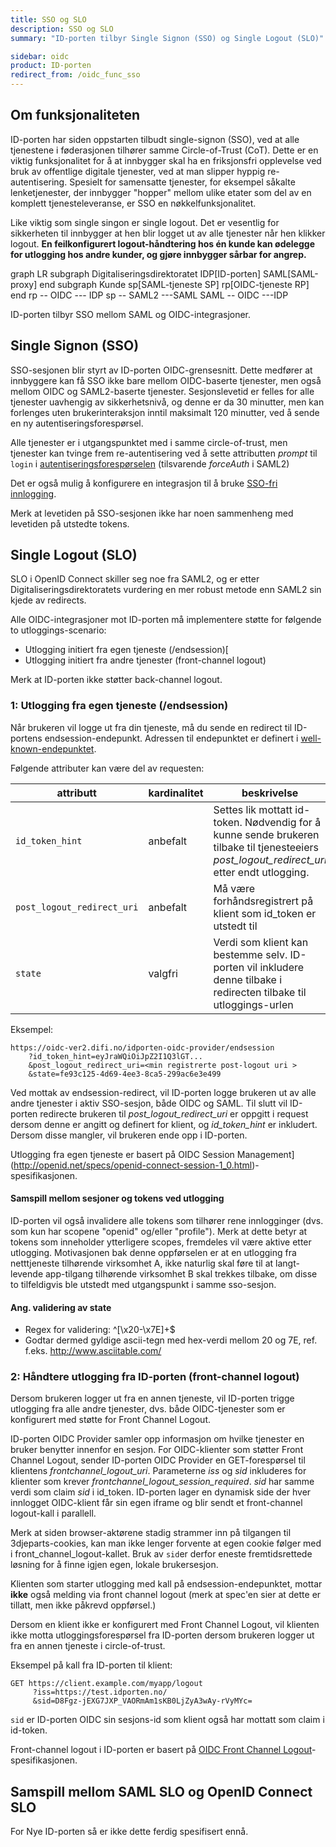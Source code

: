 ```yaml
---
title: SSO og SLO
description: SSO og SLO
summary: "ID-porten tilbyr Single Signon (SSO) og Single Logout (SLO)"

sidebar: oidc
product: ID-porten
redirect_from: /oidc_func_sso
---
```



## Om funksjonaliteten


ID-porten har siden oppstarten tilbudt single-signon (SSO), ved at alle tjenestene i føderasjonen tilhører samme Circle-of-Trust (CoT). Dette er en viktig funksjonalitet for å at innbygger skal ha en friksjonsfri opplevelse ved bruk av offentlige digitale tjenester, ved at man slipper hyppig re-autentisering.  Spesielt for samensatte tjenester, for eksempel såkalte lenketjenester, der innbygger "hopper" mellom ulike etater som del av en komplett tjenesteleveranse, er SSO en nøkkelfunksjonalitet.

Like viktig som single singon er single logout.  Det er vesentlig for sikkerheten til innbygger at hen blir logget ut av alle tjenester når hen klikker logout. **En feilkonfigurert logout-håndtering hos én kunde kan ødelegge for utlogging hos andre kunder, og gjøre innbygger sårbar for angrep.**


<div class="mermaid">
graph LR
  subgraph Digitaliseringsdirektoratet
    IDP[ID-porten]
    SAML[SAML-proxy]
  end
  subgraph Kunde
     sp[SAML-tjeneste SP]
     rp[OIDC-tjeneste RP]
  end
  rp --  OIDC  --- IDP
  sp --  SAML2 ---SAML
  SAML -- OIDC ---IDP
</div>

ID-porten tilbyr SSO mellom SAML og OIDC-integrasjoner.


## Single Signon (SSO)

SSO-sesjonen blir styrt av ID-porten OIDC-grensesnitt. Dette medfører at innbyggere kan få SSO ikke bare mellom OIDC-baserte tjenester, men også mellom OIDC og SAML2-baserte tjenester. Sesjonslevetid er felles for alle tjenester uavhengig av sikkerhetsnivå, og denne er da 30 minutter, men kan forlenges uten brukerinteraksjon inntil maksimalt 120 minutter, ved å sende en ny autentiseringsforespørsel.

Alle tjenester er i utgangspunktet med i samme circle-of-trust, men tjenester kan tvinge frem re-autentisering ved å sette attributten *prompt* til `login` i [autentiseringsforespørselen](http://openid.net/specs/openid-connect-core-1_0.html#AuthRequest) (tilsvarende *forceAuth* i SAML2)

Det er også mulig å konfigurere en integrasjon til å bruke [SSO-fri innlogging]({{site.baseurl}}/docs/idporten/oidc/oidc_func_nosso).

Merk at levetiden på SSO-sesjonen ikke har noen sammenheng med levetiden på utstedte tokens.

## Single Logout (SLO)

SLO i OpenID Connect skiller seg noe fra SAML2, og er etter Digitaliseringsdirektoratets  vurdering en mer robust metode enn SAML2 sin kjede av redirects.

Alle OIDC-integrasjoner mot ID-porten må implementere støtte for følgende to utloggings-scenario:

* Utlogging initiert fra egen tjeneste (/endsession)[
* Utlogging initiert fra andre tjenester (front-channel logout)

Merk at ID-porten ikke støtter back-channel logout.

### 1: Utlogging fra egen tjeneste (/endsession)

Når brukeren vil logge ut fra din tjeneste, må du sende en redirect til ID-portens endsession-endepunkt.  Adressen til endepunktet er definert i [well-known-endepunktet]({{site.baseurl}}/docs/idporten/oidc/oidc_func_wellknown).  

Følgende attributer kan være del av requesten:

|attributt|kardinalitet | beskrivelse|
|---|---|---|
|```id_token_hint``` | anbefalt | Settes lik mottatt id-token.  Nødvendig for å kunne sende brukeren tilbake til tjenesteeiers *post_logout_redirect_uri* etter endt utlogging.|
|```post_logout_redirect_uri```| anbefalt | Må være forhåndsregistrert på klient som id_token er utstedt til |
|```state``` | valgfri | Verdi som klient kan bestemme selv.  ID-porten vil inkludere denne tilbake i redirecten tilbake til utloggings-urlen |


Eksempel:
```
https://oidc-ver2.difi.no/idporten-oidc-provider/endsession
	?id_token_hint=eyJraWQiOiJpZ2I1Q3lGT...
	&post_logout_redirect_uri=<min registrerte post-logout uri >
	&state=fe93c125-4d69-4ee3-8ca5-299ac6e3e499
```

Ved mottak av endsession-redirect, vil ID-porten logge brukeren ut av alle andre tjenester i aktiv SSO-sesjon, både OIDC og SAML. Til slutt vil ID-porten redirecte brukeren til *post_logout_redirect_uri* er oppgitt i request dersom denne er angitt og definert for klient, og *id_token_hint* er inkludert.  Dersom disse mangler, vil brukeren ende opp i ID-porten.

Utlogging fra egen tjeneste er basert på OIDC Session Management](http://openid.net/specs/openid-connect-session-1_0.html)-spesifikasjonen.

#### Samspill mellom sesjoner og tokens ved utlogging

ID-porten vil også invalidere alle tokens som tilhører rene innlogginger (dvs. som kun har scopene "openid" og/eller "profile"). Merk at dette betyr at tokens som inneholder ytterligere scopes, fremdeles vil være aktive etter utlogging.  Motivasjonen bak denne oppførselen er at en utlogging fra netttjeneste tilhørende virksomhet A, ikke naturlig skal føre til at langt-levende app-tilgang tilhørende virksomhet B skal trekkes tilbake, om disse to tilfeldigvis ble utstedt med utgangspunkt i samme sso-sesjon.


#### Ang. validering av state

* Regex for validering: ^[\x20-\x7E]+$
* Godtar dermed gyldige ascii-tegn med hex-verdi mellom 20 og 7E, ref. f.eks. http://www.asciitable.com/



### 2: Håndtere utlogging fra ID-porten (front-channel logout)

Dersom brukeren logger ut fra en annen tjeneste, vil ID-porten trigge utlogging fra alle andre tjenester, dvs. både OIDC-tjenester som er konfigurert med støtte for Front Channel Logout.  

ID-porten OIDC Provider samler opp informasjon om hvilke tjenester en bruker benytter innenfor en sesjon.  For OIDC-klienter som støtter Front Channel Logout, sender ID-porten OIDC Provider en GET-forespørsel til klientens *frontchannel_logout_uri*.  Parameterne *iss* og *sid* inkluderes for klienter som krever *frontchannel_logout_session_required*.  *sid* har samme verdi som claim *sid* i id_token.  ID-porten lager en dynamisk side der hver innlogget OIDC-klient får sin egen iframe og blir sendt et front-channel logout-kall i parallell.

Merk at siden browser-aktørene stadig strammer inn på tilgangen til 3djeparts-cookies, kan man ikke lenger forvente at egen cookie følger med i front_channel_logout-kallet. Bruk av `sid`er derfor eneste fremtidsrettede løsning for å finne igjen egen, lokale brukersesjon.

Klienten som starter utlogging med kall på endsession-endepunktet, mottar **ikke** også melding via front channel logout (merk at spec'en sier at dette er tillatt, men ikke påkrevd oppførsel.)

Dersom en klient ikke er konfigurert med Front Channel Logout, vil klienten ikke motta utloggingsforespørsel fra ID-porten dersom brukeren logger ut fra en annen tjeneste i circle-of-trust.  

Eksempel på kall fra ID-porten til klient:
```
GET https://client.example.com/myapp/logout
     ?iss=https://test.idporten.no/
     &sid=D8Fgz-jEXG7JXP_VAORmAm1sKB0LjZyA3wAy-rVyMYc=
```
`sid` er ID-porten OIDC sin sesjons-id som klient også har mottatt som claim i id-token.


Front-channel logout i ID-porten er basert på  [OIDC Front Channel Logout](http://openid.net/specs/openid-connect-frontchannel-1_0.html)-spesifikasjonen.



## Samspill mellom SAML SLO og OpenID Connect SLO

For Nye ID-porten så er ikke dette ferdig spesifisert ennå.
